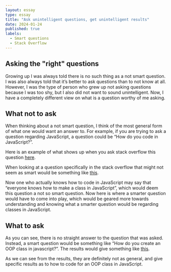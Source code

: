 ```yaml
---
layout: essay
type: essay
title: "Ask unintelligent questions, get unintelligent results"
date: 2024-01-24
published: true
labels:
  - Smart questions
  - Stack Overflow
---
```


## Asking the "right" questions

Growing up I was always told there is no such thing as a not smart question. I was also always told that it’s better to ask questions than to not know at all. However, I was the type of person who grew up not asking questions because I was too shy, but I also did not want to sound unintelligent. Now, I have a completely different view on what is a question worthy of me asking.

## What not to ask
When thinking about a not smart question, I think of the most general form of what one would want an answer to. For example, if you are trying to ask a question regarding JavaScript, a question could be “How do you code in JavaScript?”.  

Here is an example of what shows up when you ask stack overflow this question [here](https://stackoverflow.com/search?q=how+to+code+in+javascript&s=a686516c-2f51-46a0-b373-3359ae245d90).

When looking at a question specifically in the stack overflow that might not seem as smart would be something like [this](https://stackoverflow.com/questions/13213928/how-to-make-a-class-in-javascript).

Now one who actually knows how to code in JavaScript may say that “everyone knows how to make a class in JavaScript”, which would deem this question a not so smart question. Now here is where a smarter question would have to come into play, which would be geared more towards understanding and knowing what a smarter question would be regarding classes in JavaScript. 

## What to ask

As you can see, there is no straight answer to the question that was asked. Instead, a smart question would be something like “How do you create an OOP class in javascript?”. The results would give something like [this](https://stackoverflow.com/search?q=how+do+you+create+an+OOP+class+in+javascript).

As we can see from the results, they are definitely not as general, and give specific results as to how to code for an OOP class in JavaScript. 


